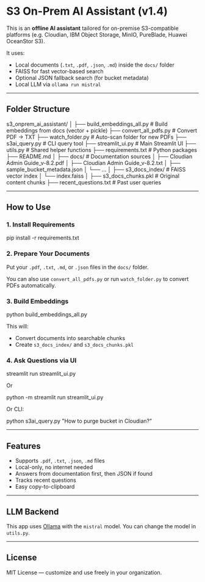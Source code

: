 # S3 On-Prem AI Assistant (v1.4)

This is an **offline AI assistant** tailored for on-premise S3-compatible platforms (e.g. Cloudian, IBM Object Storage, MinIO, PureBlade, Huawei OceanStor S3).

It uses:
- Local documents (`.txt`, `.pdf`, `.json`, `.md`) inside the `docs/` folder
- FAISS for fast vector-based search
- Optional JSON fallback search (for bucket metadata)
- Local LLM via `ollama run mistral`

---

## Folder Structure


s3_onprem_ai_assistant/
│
├── build_embeddings_all.py      # Build embeddings from docs (vector + pickle)
├── convert_all_pdfs.py          # Convert PDF → TXT
├── watch_folder.py              # Auto-scan folder for new PDFs
├── s3ai_query.py                # CLI query tool
├── streamlit_ui.py              # Main Streamlit UI
├── utils.py                     # Shared helper functions
├── requirements.txt             # Python packages
├── README.md
│
├── docs/                        # Documentation sources
│   ├── Cloudian Admin Guide_v-8.2.pdf
│   ├── Cloudian Admin Guide_v-8.2.txt
│   ├── sample_bucket_metadata.json
│   └── ...
│
├── s3_docs_index/               # FAISS vector index
│   └── index.faiss
│
├── s3_docs_chunks.pkl           # Original content chunks
├── recent_questions.txt         # Past user queries


---

## How to Use

### 1. Install Requirements

pip install -r requirements.txt


### 2. Prepare Your Documents

Put your `.pdf`, `.txt`, `.md`, or `.json` files in the `docs/` folder.

You can also use `convert_all_pdfs.py` or run `watch_folder.py` to convert PDFs automatically.

### 3. Build Embeddings


python build_embeddings_all.py


This will:
- Convert documents into searchable chunks
- Create `s3_docs_index/` and `s3_docs_chunks.pkl`

### 4. Ask Questions via UI

streamlit run streamlit_ui.py

Or

python -m streamlit run streamlit_ui.py


Or CLI:


python s3ai_query.py "How to purge bucket in Cloudian?"


---

## Features

- Supports `.pdf`, `.txt`, `.json`, `.md` files
- Local-only, no internet needed
- Answers from documentation first, then JSON if found
- Tracks recent questions
- Easy copy-to-clipboard

---

## LLM Backend

This app uses [Ollama](https://ollama.com/) with the `mistral` model. You can change the model in `utils.py`.

---

## License

MIT License — customize and use freely in your organization.